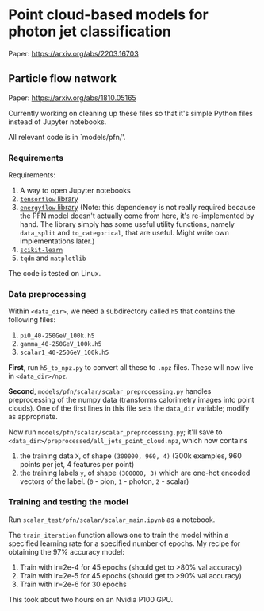 # Point cloud-based models for photon jet classification

Paper: https://arxiv.org/abs/2203.16703

## Particle flow network

Paper: https://arxiv.org/abs/1810.05165

Currently working on cleaning up these files so that it's simple Python files instead of Jupyter notebooks.

All relevant code is in `models/pfn/'.

### Requirements

Requirements:
1. A way to open Jupyter notebooks
2. [`tensorflow` library](https://www.tensorflow.org/install/pip)
3. [`energyflow` library](https://energyflow.network/installation) (Note: this dependency is not really required because the PFN model doesn't actually come from here, it's re-implemented by hand. The library simply has some useful utility functions, namely `data_split` and `to_categorical`, that are useful. Might write own implementations later.)
4. [`scikit-learn`](https://scikit-learn.org/stable)
5. `tqdm` and `matplotlib`

The code is tested on Linux.

### Data preprocessing

Within `<data_dir>`, we need a subdirectory called `h5` that contains the following files:

1. `pi0_40-250GeV_100k.h5`
2. `gamma_40-250GeV_100k.h5`
3. `scalar1_40-250GeV_100k.h5`

**First**, run `h5_to_npz.py` to convert all these to `.npz` files. These will now live in `<data_dir>/npz`.

**Second**, `models/pfn/scalar/scalar_preprocessing.py` handles preprocessing of the numpy data (transforms calorimetry images into point clouds). One of the first lines in this file sets the `data_dir` variable; modify as appropriate.

Now run `models/pfn/scalar/scalar_preprocessing.py`; it'll save to `<data_dir>/preprocessed/all_jets_point_cloud.npz`, which now contains
1. the training data `X`, of shape `(300000, 960, 4)` (300k examples, 960 points per jet, 4 features per point)
2. the training labels `y`, of shape `(300000, 3)` which are one-hot encoded vectors of the label. (`0` - pion, `1` - photon, `2` - scalar)

### Training and testing the model

Run `scalar_test/pfn/scalar/scalar_main.ipynb` as a notebook.

The `train_iteration` function allows one to train the model within a specified learning rate for a specified number of epochs. My recipe for obtaining the 97% accuracy model:

1. Train with lr=2e-4 for 45 epochs (should get to >80% val accuracy)
2. Train with lr=2e-5 for 45 epochs (should get to >90% val accuracy)
3. Train with lr=2e-6 for 30 epochs

This took about two hours on an Nvidia P100 GPU.
